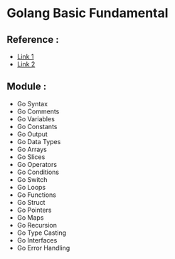 # Golang Basic Fundamental

## Reference :

- [Link 1](https://www.w3schools.com/go/go_syntax.php)
- [Link 2](https://www.tutorialspoint.com/go/go_basic_syntax.htm)

## Module :

- Go Syntax
- Go Comments
- Go Variables
- Go Constants
- Go Output
- Go Data Types
- Go Arrays
- Go Slices
- Go Operators
- Go Conditions
- Go Switch
- Go Loops
- Go Functions
- Go Struct
- Go Pointers
- Go Maps
- Go Recursion
- Go Type Casting
- Go Interfaces
- Go Error Handling